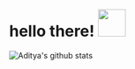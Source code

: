 <!--### Hi there 👋-->

<h1> hello there! <img src = "https://raw.githubusercontent.com/MartinHeinz/MartinHeinz/master/wave.gif" width = 50px> </h1>
<p align='center'>

<!--[visitors](https://komarev.com/ghpvc/?username=adityeah2k)-->

![Aditya's github stats](https://github-readme-stats.vercel.app/api?username=bhagat2k&theme=dark&show_icons=true)

<!--[Top Langs](https://github-readme-stats.vercel.app/api/top-langs/?username=bhagat2k&layout=compact&theme=dark&show_icons=true)

<!--
**adityeah2k/adityeah2k** is a ✨ _special_ ✨ repository because its `README.md` (this file) appears on your GitHub profile.

Here are some ideas to get you started:

- 🔭 I’m currently working on ...
- 🌱 I’m currently learning ...
- 👯 I’m looking to collaborate on ...
- 🤔 I’m looking for help with ...
- 💬 Ask me about ...
- 📫 How to reach me: ...
- 😄 Pronouns: ...
- ⚡ Fun fact: ...
-->
